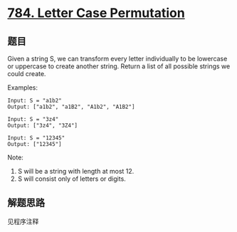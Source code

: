 # [784. Letter Case Permutation](https://leetcode-cn.com/problems/letter-case-permutation/)

## 题目

Given a string S, we can transform every letter individually to be lowercase or uppercase to create another string.  Return a list of all possible strings we could create.

Examples:

```text
Input: S = "a1b2"
Output: ["a1b2", "a1B2", "A1b2", "A1B2"]

Input: S = "3z4"
Output: ["3z4", "3Z4"]

Input: S = "12345"
Output: ["12345"]
```

Note:

1. S will be a string with length at most 12.
1. S will consist only of letters or digits.

## 解题思路

见程序注释
